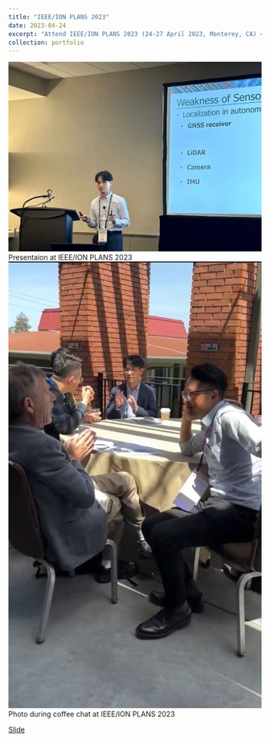 ```yaml
---
title: "IEEE/ION PLANS 2023"
date: 2023-04-24
excerpt: "Attend IEEE/ION PLANS 2023 (24-27 April 2023, Monterey, CA) <br/><img src='/assets/images/PLANS2023_chat.jpg' width = '500' >"
collection: portfolio
---
```


<img src='/assets/images/PLANS2023_gresentation.jpg' width = '900'>
Presentaion at IEEE/ION PLANS 2023

<img src='/assets/images/PLANS2023_chat.jpg' width = '900' >
Photo during coffee chat at IEEE/ION PLANS 2023

[Slide](https://1drv.ms/b/s!ApRBh2TQx_ySvitiomOnayIHkqPN?e=bwyzCw)